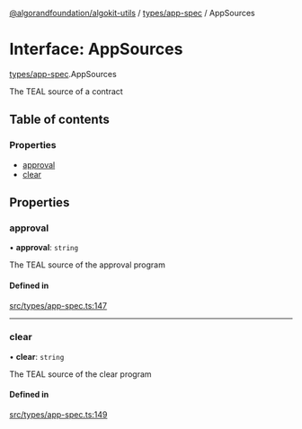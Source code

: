 [@algorandfoundation/algokit-utils](../README.md) / [types/app-spec](../modules/types_app_spec.md) / AppSources

# Interface: AppSources

[types/app-spec](../modules/types_app_spec.md).AppSources

The TEAL source of a contract

## Table of contents

### Properties

- [approval](types_app_spec.AppSources.md#approval)
- [clear](types_app_spec.AppSources.md#clear)

## Properties

### approval

• **approval**: `string`

The TEAL source of the approval program

#### Defined in

[src/types/app-spec.ts:147](https://github.com/algorandfoundation/algokit-utils-ts/blob/main/src/types/app-spec.ts#L147)

___

### clear

• **clear**: `string`

The TEAL source of the clear program

#### Defined in

[src/types/app-spec.ts:149](https://github.com/algorandfoundation/algokit-utils-ts/blob/main/src/types/app-spec.ts#L149)

